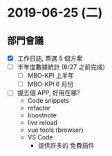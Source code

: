 # 2019-06-25 (二)

## 部門會議

- [x] 工作日誌, 票選 5 個方案
- [ ] 半年度數據統計 (6/27 之前完成)
  - [ ] MBO-KPI 上半年
  - [ ] MBO-KPI 6 月份
- [ ] 提五個 APP, 好用在哪?
  - Code snippets
  - refactor
  - boostnote
  - live reload
  - vue tools (browser)
  - VS Code
    - 提供許多的 免費插件
